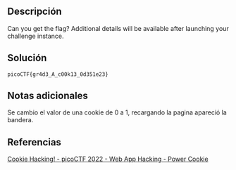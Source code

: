 ## Descripción
Can you get the flag?
Additional details will be available after launching your challenge instance.
## Solución
`picoCTF{gr4d3_A_c00k13_0d351e23}`
## Notas adicionales
Se cambio el valor de una cookie de 0 a 1, recargando la pagina apareció la bandera.
## Referencias
[Cookie Hacking! - picoCTF 2022 - Web App Hacking - Power Cookie](https://www.youtube.com/watch?v=RZbA8D7ocho)
